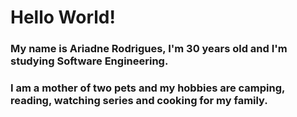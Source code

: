 # Hello World! 

### My name is Ariadne Rodrigues, I'm 30 years old and I'm studying Software Engineering.
### I am a mother of two pets and my hobbies are camping, reading, watching series and cooking for my family.
